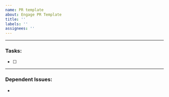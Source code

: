 ```yaml
---
name: PR template
about: Engage PR Template
title: ''
labels: ''
assignees: ''
---
```


<!---Explain your PR here --->

---
### Tasks:
- [ ] 

---
### Dependent Issues:
- 
